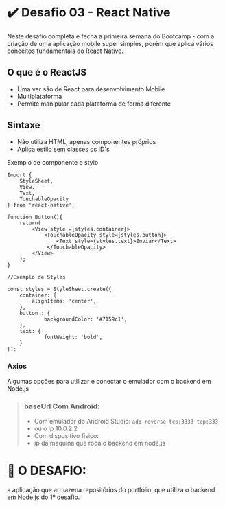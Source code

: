 
#  :heavy_check_mark: Desafio 03 - React Native 

Neste desafio completa e fecha a primeira semana do Bootcamp - com a criação de uma aplicação mobile super simples, porém que aplica vários conceitos fundamentais do React Native.

## O que é o ReactJS

- Uma ver são de React para  desenvolvimento Mobile
- Multiplataforma
- Permite manipular cada plataforma de forma diferente

## Sintaxe

- Não utiliza HTML, apenas componentes próprios
- Aplica estilo sem classes os ID´s

Exemplo de componente e stylo 

```
Import {
	StyleSheet,
	View,
	Text,
	TouchableOpacity
} from 'react-native';

function Button(){
	return(
		<View style ={styles.container}>
			<TouchableOpacity style={styles.button}>
				<Text style={styles.text}>Enviar</Text>
			 </TouchableOpacity>
		</View>
	);
}

//Exemplo de Styles

const styles = StyleSheet.create({
	container: {
		alignItems: 'center',
	},
	button : {
			backgroundColor: '#7159c1',	
	},
	text: {
			fontWeight: 'bold',
	}
});
```

### Axios

Algumas opções para utilizar e  conectar o emulador com o backend em Node.js

> ### baseUrl Com Android: 
> - Com emulador do Android Studio: 
> ``` adb reverse tcp:3333 tcp:333 ```
> - ou o ip 10.0.2.2 
> - Com dispositivo fisico: 
>- ip da maquina que roda o backend em node.js

#  :pushpin: O DESAFIO: 
a aplicação que armazena repositórios do portfólio, que utiliza o  backend  em Node.js do 1º desafio.
